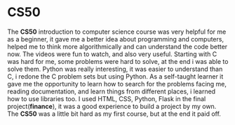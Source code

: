 # CS50
The **CS50** introduction to computer science course was very helpful for me as a beginner,  it gave me a better idea about programming and computers, helped me to think more algorithmically and  can understand the code better now.
The videos were fun to watch, and also very useful.
Starting with C was hard for me, some problems were hard to solve, at the end i was able to solve them.
Python was really interesting, it was easier to understand than C, i redone the C problem sets but using Python.
As a self-taught learner it gave me the opportunity to learn how to search for the problems facing me, reading documentation, and learn things from different places, i learned how to use libraries too.
I used HTML, CSS, Python, Flask in the final project(**finance**), it was a good experience to build a project by my own.
The **CS50** was a little bit hard as my first course, but at the end it paid off.
